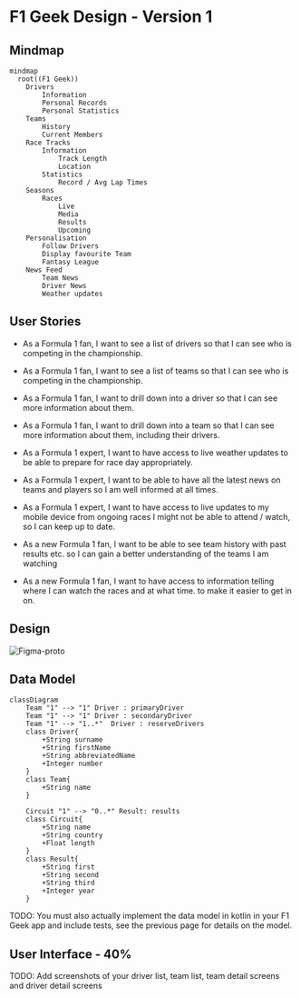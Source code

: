 # F1 Geek Design - Version 1

## Mindmap
```mermaid
mindmap
  root((F1 Geek))
    Drivers
        Information
        Personal Records
        Personal Statistics
    Teams
        History
        Current Members
    Race Tracks
        Information
            Track Length
            Location
        Statistics
            Record / Avg Lap Times
    Seasons
        Races
            Live
            Media
            Results
            Upcoming
    Personalisation
        Follow Drivers
        Display favourite Team
        Fantasy League
    News Feed
        Team News
        Driver News
        Weather updates

```

## User Stories

- As a Formula 1 fan, I want to see a list of drivers so that I can see who is competing in the championship.
- As a Formula 1 fan, I want to see a list of teams so that I can see who is competing in the championship.
- As a Formula 1 fan, I want to drill down into a driver so that I can see more information about them.
- As a Formula 1 fan, I want to drill down into a team so that I can see more information about them, including their drivers.

- As a Formula 1 expert, I want to have access to live weather updates to be able to prepare for race day appropriately.
- As a Formula 1 expert, I want to be able to have all the latest news on teams and players so I am well informed at all times.
- As a Formula 1 expert, I want to have access to live updates to my mobile device from ongoing races I might not be able to attend / watch, so I can keep up to date.

- As a new Formula 1 fan, I want to be able to see team history with past results etc. so I can gain a better understanding of the teams I am watching
- As a new Formula 1 fan, I want to have access to information telling where I can watch the races and at what time. to make it easier to get in on.

## Design

![Figma-proto](https://github.com/user-attachments/assets/2af7f88c-4906-47d9-b43a-2c74e3a21c31)


## Data Model

```mermaid
classDiagram
    Team "1" --> "1" Driver : primaryDriver
    Team "1" --> "1" Driver : secondaryDriver
    Team "1" --> "1..*"  Driver : reserveDrivers
    class Driver{
        +String surname
        +String firstName
        +String abbreviatedName
        +Integer number
    }
    class Team{
        +String name
    }

    Circuit "1" --> "0..*" Result: results
    class Circuit{
        +String name
        +String country
        +Float length 
    }
    class Result{
        +String first
        +String second
        +String third
        +Integer year
    }
```

TODO: You must also actually implement the data model in kotlin in your F1 Geek app and include tests, see the previous page for details on the model.

## User Interface - 40%

TODO: Add screenshots of your driver list, team list, team detail screens and driver detail screens
